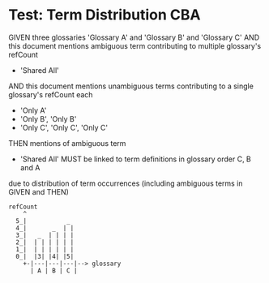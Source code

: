 # Test: Term Distribution CBA

GIVEN three glossaries 'Glossary A' and 'Glossary B' and 'Glossary C'
AND this document mentions ambiguous term contributing to multiple glossary's refCount

- 'Shared All'

AND this document mentions unambiguous terms contributing to a single glossary's refCount each

- 'Only A'
- 'Only B', 'Only B'
- 'Only C', 'Only C', 'Only C'

THEN mentions of ambiguous term

- 'Shared All' MUST be linked to term definitions in glossary order C, B and A

due to distribution of term occurrences (including ambiguous terms in GIVEN and THEN)

~~~
refCount
    ^
  5_|           _
  4_|       _  | |
  3_|   _  | | | |
  2_|  | | | | | |
  1_|  | | | | | |
  0_|  |3| |4| |5|
    +-|---|---|---|--> glossary
      | A | B | C |
~~~